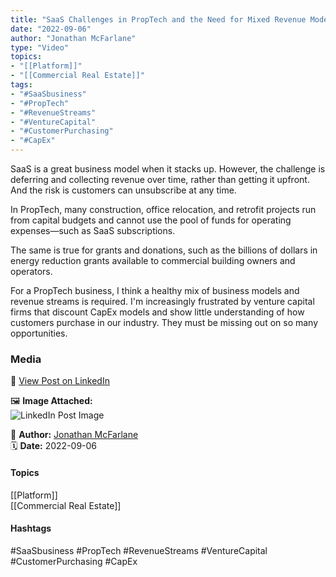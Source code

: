 ```yaml
---
title: "SaaS Challenges in PropTech and the Need for Mixed Revenue Models"  
date: "2022-09-06"  
author: "Jonathan McFarlane"  
type: "Video"  
topics:  
- "[[Platform]]"  
- "[[Commercial Real Estate]]"  
tags:  
- "#SaaSbusiness"  
- "#PropTech"  
- "#RevenueStreams"  
- "#VentureCapital"  
- "#CustomerPurchasing"  
- "#CapEx"  
---
```

SaaS is a great business model when it stacks up. However, the challenge is deferring and collecting revenue over time, rather than getting it upfront. And the risk is customers can unsubscribe at any time.

In PropTech, many construction, office relocation, and retrofit projects run from capital budgets and cannot use the pool of funds for operating expenses—such as SaaS subscriptions.

The same is true for grants and donations, such as the billions of dollars in energy reduction grants available to commercial building owners and operators.

For a PropTech business, I think a healthy mix of business models and revenue streams is required. I'm increasingly frustrated by venture capital firms that discount CapEx models and show little understanding of how customers purchase in our industry. They must be missing out on so many opportunities.

### Media

🔗 [View Post on LinkedIn](https://www.linkedin.com/feed/update/urn:li:activity:6972781701315907585)  
  
🖼 **Image Attached:**  
![LinkedIn Post Image](https://media.licdn.com/dms/image/v2/C5605AQHaEn4YZDe2Mg/videocover-high/videocover-high/0/1662440678810?e=1742263200&v=beta&t=Q53S7LBthjPBXhU6zxXAr3PNxFRKOkEGZm8XhvG8rqg)  
  
👤 **Author:** [Jonathan McFarlane](https://www.linkedin.com/in/jonathanmcfarlane/)  
🗓️ **Date:** 2022-09-06

#### Topics

[[Platform]]  
[[Commercial Real Estate]]  

#### Hashtags

#SaaSbusiness #PropTech #RevenueStreams #VentureCapital #CustomerPurchasing #CapEx